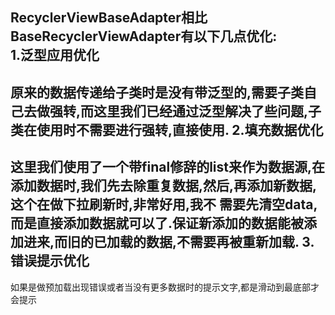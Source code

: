 RecyclerViewBaseAdapter相比BaseRecyclerViewAdapter有以下几点优化:  
1.泛型应用优化
---
原来的数据传递给子类时是没有带泛型的,需要子类自己去做强转,而这里我们已经通过泛型解决了些问题,子类在使用时不需要进行强转,直接使用.
2.填充数据优化
---
这里我们使用了一个带final修辞的list来作为数据源,在添加数据时,我们先去除重复数据,然后,再添加新数据,这个在做下拉刷新时,非常好用,我不
需要先清空data,而是直接添加数据就可以了.保证新添加的数据能被添加进来,而旧的已加载的数据,不需要再被重新加载.
3.错误提示优化
---
如果是做预加载出现错误或者当没有更多数据时的提示文字,都是滑动到最底部才会提示